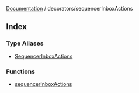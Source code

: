 [Documentation](../../README.md) / decorators/sequencerInboxActions

## Index

### Type Aliases

- [SequencerInboxActions](type-aliases/SequencerInboxActions.md)

### Functions

- [sequencerInboxActions](functions/sequencerInboxActions.md)
